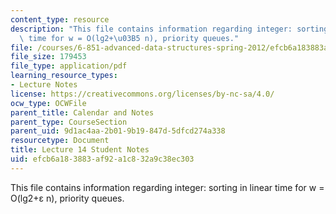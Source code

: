 ```yaml
---
content_type: resource
description: "This file contains information regarding integer: sorting in linear\
  \ time for w = O(lg2+\u03B5 n), priority queues."
file: /courses/6-851-advanced-data-structures-spring-2012/efcb6a183883af92a1c832a9c38ec303_MIT6_851S12_L14.pdf
file_size: 179453
file_type: application/pdf
learning_resource_types:
- Lecture Notes
license: https://creativecommons.org/licenses/by-nc-sa/4.0/
ocw_type: OCWFile
parent_title: Calendar and Notes
parent_type: CourseSection
parent_uid: 9d1ac4aa-2b01-9b19-847d-5dfcd274a338
resourcetype: Document
title: Lecture 14 Student Notes
uid: efcb6a18-3883-af92-a1c8-32a9c38ec303
---
```

This file contains information regarding integer: sorting in linear time for w = O(lg2+ε n), priority queues.